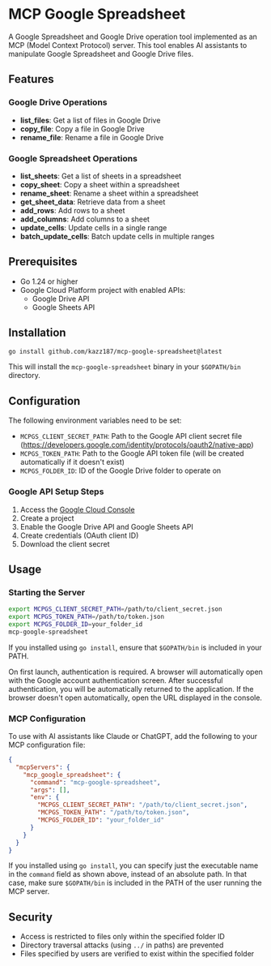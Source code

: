 # MCP Google Spreadsheet

A Google Spreadsheet and Google Drive operation tool implemented as an MCP (Model Context Protocol) server. This tool enables AI assistants to manipulate Google Spreadsheet and Google Drive files.

## Features

### Google Drive Operations

- **list_files**: Get a list of files in Google Drive
- **copy_file**: Copy a file in Google Drive
- **rename_file**: Rename a file in Google Drive

### Google Spreadsheet Operations

- **list_sheets**: Get a list of sheets in a spreadsheet
- **copy_sheet**: Copy a sheet within a spreadsheet
- **rename_sheet**: Rename a sheet within a spreadsheet
- **get_sheet_data**: Retrieve data from a sheet
- **add_rows**: Add rows to a sheet
- **add_columns**: Add columns to a sheet
- **update_cells**: Update cells in a single range
- **batch_update_cells**: Batch update cells in multiple ranges

## Prerequisites

- Go 1.24 or higher
- Google Cloud Platform project with enabled APIs:
  - Google Drive API
  - Google Sheets API

## Installation

```bash
go install github.com/kazz187/mcp-google-spreadsheet@latest
```

This will install the `mcp-google-spreadsheet` binary in your `$GOPATH/bin` directory.

## Configuration

The following environment variables need to be set:

- `MCPGS_CLIENT_SECRET_PATH`: Path to the Google API client secret file (https://developers.google.com/identity/protocols/oauth2/native-app)
- `MCPGS_TOKEN_PATH`: Path to the Google API token file (will be created automatically if it doesn't exist)
- `MCPGS_FOLDER_ID`: ID of the Google Drive folder to operate on

### Google API Setup Steps

1. Access the [Google Cloud Console](https://console.cloud.google.com/)
2. Create a project
3. Enable the Google Drive API and Google Sheets API
4. Create credentials (OAuth client ID)
5. Download the client secret

## Usage

### Starting the Server

```bash
export MCPGS_CLIENT_SECRET_PATH=/path/to/client_secret.json
export MCPGS_TOKEN_PATH=/path/to/token.json
export MCPGS_FOLDER_ID=your_folder_id
mcp-google-spreadsheet
```

If you installed using `go install`, ensure that `$GOPATH/bin` is included in your PATH.

On first launch, authentication is required. A browser will automatically open with the Google account authentication screen. After successful authentication, you will be automatically returned to the application. If the browser doesn't open automatically, open the URL displayed in the console.

### MCP Configuration

To use with AI assistants like Claude or ChatGPT, add the following to your MCP configuration file:

```json
{
  "mcpServers": {
    "mcp_google_spreadsheet": {
      "command": "mcp-google-spreadsheet",
      "args": [],
      "env": {
        "MCPGS_CLIENT_SECRET_PATH": "/path/to/client_secret.json",
        "MCPGS_TOKEN_PATH": "/path/to/token.json",
        "MCPGS_FOLDER_ID": "your_folder_id"
      }
    }
  }
}
```

If you installed using `go install`, you can specify just the executable name in the `command` field as shown above, instead of an absolute path. In that case, make sure `$GOPATH/bin` is included in the PATH of the user running the MCP server.

## Security

- Access is restricted to files only within the specified folder ID
- Directory traversal attacks (using `../` in paths) are prevented
- Files specified by users are verified to exist within the specified folder
